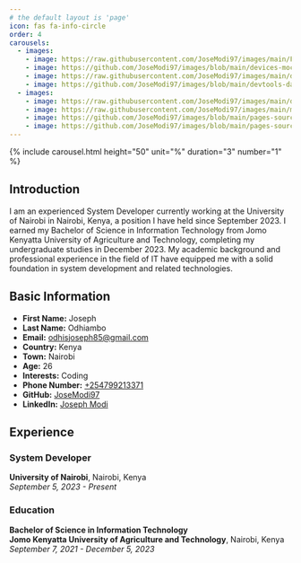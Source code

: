 ```yaml
---
# the default layout is 'page'
icon: fas fa-info-circle
order: 4
carousels:
  - images: 
    - image: https://raw.githubusercontent.com/JoseModi97/images/main/Flare.jpg
    - image: https://github.com/JoseModi97/images/blob/main/devices-mockup.png?raw=true
    - image: https://raw.githubusercontent.com/JoseModi97/images/main/devices-mockup.png
    - image: https://github.com/JoseModi97/images/blob/main/devtools-dark.png?raw=true
  - images: 
    - image: https://raw.githubusercontent.com/JoseModi97/images/main/devtools-light.png
    - image: https://raw.githubusercontent.com/JoseModi97/images/main/mockup.png
    - image: https://github.com/JoseModi97/images/blob/main/pages-source-dark.png?raw=true
    - image: https://github.com/JoseModi97/images/blob/main/pages-source-light.png?raw=true
---
```


{% include carousel.html height="50" unit="%" duration="3" number="1" %}
## Introduction
I am an experienced System Developer currently working at the University of Nairobi in Nairobi, Kenya, a position I have held since September 2023. I earned my Bachelor of Science in Information Technology from Jomo Kenyatta University of Agriculture and Technology, completing my undergraduate studies in December 2023. My academic background and professional experience in the field of IT have equipped me with a solid foundation in system development and related technologies.

## Basic Information
- **First Name:** Joseph
- **Last Name:** Odhiambo
- **Email:** [odhisjoseph85@gmail.com](mailto:odhisjoseph85@gmail.com)
- **Country:** Kenya
- **Town:** Nairobi
- **Age:** 26
- **Interests:** Coding
- **Phone Number:** [+254799213371](tel:+254799213371)
- **GitHub:** [JoseModi97](https://github.com/JoseModi97)
- **LinkedIn:** [Joseph Modi](https://www.linkedin.com/in/joseph-modi-655856200/)

## Experience
### System Developer
**University of Nairobi**, Nairobi, Kenya  
*September 5, 2023 - Present*

### Education
**Bachelor of Science in Information Technology**  
**Jomo Kenyatta University of Agriculture and Technology**, Nairobi, Kenya  
*September 7, 2021 - December 5, 2023*